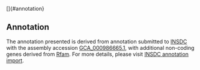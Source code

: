 []{#annotation}

Annotation
----------

The annotation presented is derived from annotation submitted to
[INSDC](http://www.insdc.org) with the assembly accession
[GCA\_000986665.1](http://www.ebi.ac.uk/ena/data/view/GCA_000986665.1),
with additional non-coding genes derived from
[Rfam](http://rfam.xfam.org/). For more details, please visit [INSDC
annotation
import](http://ensemblgenomes.org/info/data/insdc_annotation).
